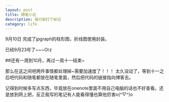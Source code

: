 ```yaml
---
layout: post
title: 随笔小记
description: 临行前打个标记
category: life
---
```


9月10日
完成了jpgraph的柱形图，折线图使用封装。  

已经9月23号了~~~Orz  

##还有一周到10月，再过一周十一结束~  

那么在这之间吧两件事情都处理掉~需要加速度了！！！
太久没动了，等到十一之后吧代码和随笔都放在随笔里面，然后把代码的链接指向博客去。  

  
 记得到时候多写点东西，毕竟放在onenote里面不用自己电脑的话也不好查看。还是放到网上把，反正我写的笔记有人能看得懂也算他厉害o(^▽^)o



[Dong David]: http://www.DongDavid.com  "Dong David"
